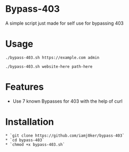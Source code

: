 # Bypass-403
A simple script just made for self use for bypassing 403

# Usage
`./bypass-403.sh https://example.com admin`

`./bypass-403.sh website-here path-here`

# Features
- Use 7 known Bypasses for 403 with the help of curl

# Installation
    * `git clone https://github.com/iamj0ker/bypass-403`
    * `cd bypass-403`
    * `chmod +x bypass-403.sh`

